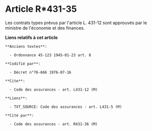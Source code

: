 # Article R*431-35

Les contrats types prévus par l'article L. 431-12 sont approuvés par le ministre de l'économie et des finances.

**Liens relatifs à cet article**

	**Anciens textes**:

	  - Ordonnance 45-123 1945-01-23 art. 8

	**Codifié par**:

	  - Décret n°76-666 1976-07-16

	**Cite**:

	  - Code des assurances - art. L431-12 (M)

	**Liens**:

	  - TXT_SOURCE: Code des assurances - art. L431-5 (M)

	**Cité par**:

	  - Code des assurances - art. R431-36 (M)
